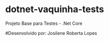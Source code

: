 # dotnet-vaquinha-tests
Projeto Base para Testes - .Net Core  

#Desenvolvido por:
Josilene Roberta Lopes